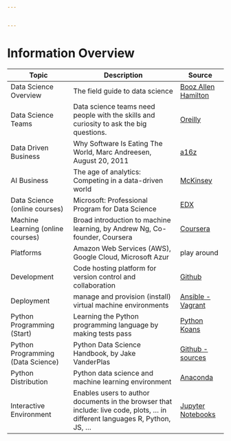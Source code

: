 ```yaml
---


---
```


<h1 id="information-overview">Information Overview</h1>

<table>
<thead>
<tr>
<th>Topic</th>
<th>Description</th>
<th>Source</th>
</tr>
</thead>
<tbody>
<tr>
<td>Data Science Overview</td>
<td>The field guide to data science</td>
<td><a href="https://www.boozallen.com/content/dam/boozallen_site/sig/pdf/publications/2015-field-guide-to-data-science-160211215115.pdf">Booz Allen Hamilton</a></td>
</tr>
<tr>
<td>Data Science Teams</td>
<td>Data science teams need people with the skills and curiosity to ask the big questions.</td>
<td><a href="http://radar.oreilly.com/2011/09/building-data-science-teams.html">Oreilly</a></td>
</tr>
<tr>
<td>Data Driven Business</td>
<td>Why Software Is Eating The World, Marc Andreesen, August 20, 2011</td>
<td><a href="https://a16z.com/2016/08/20/why-software-is-eating-the-world/">a16z</a></td>
</tr>
<tr>
<td>AI Business</td>
<td>The age of analytics: Competing in a data-driven world</td>
<td><a href="http://www.mckinsey.com/business-functions/mckinsey-analytics/our-insights/the-age-of-analytics-competing-in-a-data-driven-world">McKinsey</a></td>
</tr>
<tr>
<td>Data Science (online courses)</td>
<td>Microsoft: Professional Program for Data Science</td>
<td><a href="https://academy.microsoft.com/en-us/professional-program/tracks/data-science/">EDX</a></td>
</tr>
<tr>
<td>Machine Learning (online courses)</td>
<td>Broad introduction to machine learning, by Andrew Ng, Co-founder, Coursera</td>
<td><a href="https://www.coursera.org/learn/machine-learning">Coursera</a></td>
</tr>
<tr>
<td>Platforms</td>
<td>Amazon Web Services (AWS), Google Cloud, Microsoft Azur</td>
<td>play around</td>
</tr>
<tr>
<td>Development</td>
<td>Code hosting platform for version control and collaboration</td>
<td><a href="https://guides.github.com/activities/hello-world/">Github</a></td>
</tr>
<tr>
<td>Deployment</td>
<td>manage and provision (install) virtual machine environments</td>
<td><a href="http://docs.ansible.com/guide_vagrant.html">Ansible - Vagrant</a></td>
</tr>
<tr>
<td>Python Programming (Start)</td>
<td>Learning the Python programming language by making tests pass</td>
<td><a href="https://bitbucket.org/gregmalcolm/python_koans">Python Koans</a></td>
</tr>
<tr>
<td>Python Programming (Data Science)</td>
<td>Python Data Science Handbook, by Jake VanderPlas</td>
<td><a href="https://github.com/jakevdp/PythonDataScienceHandbook">Github - sources</a></td>
</tr>
<tr>
<td>Python Distribution</td>
<td>Python data science and machine learning environment</td>
<td><a href="https://www.anaconda.com/download/">Anaconda</a></td>
</tr>
<tr>
<td>Interactive Environment</td>
<td>Enables users to author documents in the browser that include: live code, plots, … in different languages R, Python, JS, …</td>
<td><a href="http://nbviewer.jupyter.org">Jupyter Notebooks</a></td>
</tr>
</tbody>
</table>
